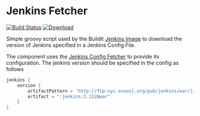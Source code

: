 # Jenkins Fetcher

[![Build Status](https://travis-ci.org/buildit/jenkins-fetcher.svg?branch=master)](https://travis-ci.org/buildit/jenkins-fetcher)
[ ![Download](https://api.bintray.com/packages/buildit/maven/jenkins-fetcher/images/download.svg) ](https://bintray.com/buildit/maven/jenkins-fetcher/_latestVersion)

Simple groovy script used by the Buildit [Jenkins Image](https://github.com/buildit/jenkins-image) to download the version of Jenkins specified in a Jenkins Config File. 

The component uses the [Jenkins Config Fetcher](https://github.com/buildit/jenkins-config-fetcher) to provide its configuration. The jenkins version should be specified in the config as follows

```groovy
jenkins {
    version {
        artifactPattern = 'http://ftp-nyc.osuosl.org/pub/jenkins/war/[revision]/[module].[ext]'
        artifact = ":jenkins:2.112@war"
    }
}
```

